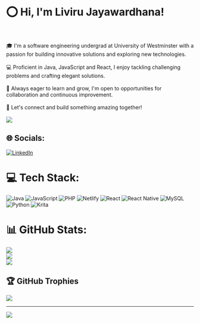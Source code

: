 # ⭕️ Hi, I'm Liviru Jayawardhana!<br><br>
🎓 I'm a software engineering undergrad at University of Westminster with a passion for building innovative solutions and exploring new technologies.<br><br>💻 Proficient in Java, JavaScript and React, I enjoy tackling challenging problems and crafting elegant solutions.<br><br>🌱 Always eager to learn and grow, I'm open to opportunities for collaboration and continuous improvement.<br><br>🚀 Let's connect and build something amazing together!<br><br>
<img src= "https://cdn.dribbble.com/users/2131993/screenshots/4948736/thoughtworks-gif_dribbble.gif">


## 🌐 Socials:
[![LinkedIn](https://img.shields.io/badge/LinkedIn-%230077B5.svg?logo=linkedin&logoColor=white)](https://linkedin.com/in/www.linkedin.com/in/liviru-jayawardhana-b2329b243) 

# 💻 Tech Stack:
![Java](https://img.shields.io/badge/java-%23ED8B00.svg?style=for-the-badge&logo=openjdk&logoColor=white) ![JavaScript](https://img.shields.io/badge/javascript-%23323330.svg?style=for-the-badge&logo=javascript&logoColor=%23F7DF1E) ![PHP](https://img.shields.io/badge/php-%23777BB4.svg?style=for-the-badge&logo=php&logoColor=white) ![Netlify](https://img.shields.io/badge/netlify-%23000000.svg?style=for-the-badge&logo=netlify&logoColor=#00C7B7) ![React](https://img.shields.io/badge/react-%2320232a.svg?style=for-the-badge&logo=react&logoColor=%2361DAFB) ![React Native](https://img.shields.io/badge/react_native-%2320232a.svg?style=for-the-badge&logo=react&logoColor=%2361DAFB) ![MySQL](https://img.shields.io/badge/mysql-%2300000f.svg?style=for-the-badge&logo=mysql&logoColor=white) ![Python](https://img.shields.io/badge/python-3670A0?style=for-the-badge&logo=python&logoColor=ffdd54) ![Krita](https://img.shields.io/badge/Krita-203759?style=for-the-badge&logo=krita&logoColor=EEF37B)
# 📊 GitHub Stats:
![](https://github-readme-stats.vercel.app/api?username=liviru-j&theme=tokyonight&hide_border=false&include_all_commits=true&count_private=true)<br/>
![](https://github-readme-streak-stats.herokuapp.com/?user=liviru-j&theme=tokyonight&hide_border=false)<br/>
![](https://github-readme-stats.vercel.app/api/top-langs/?username=liviru-j&theme=tokyonight&hide_border=false&include_all_commits=true&count_private=true&layout=compact)

## 🏆 GitHub Trophies
![](https://github-profile-trophy.vercel.app/?username=liviru-j&theme=tokyonight&no-frame=false&no-bg=true&margin-w=4)

---
[![](https://visitcount.itsvg.in/api?id=liviru-j&icon=0&color=0)](https://visitcount.itsvg.in)

<!-- Proudly created with GPRM ( https://gprm.itsvg.in ) -->
